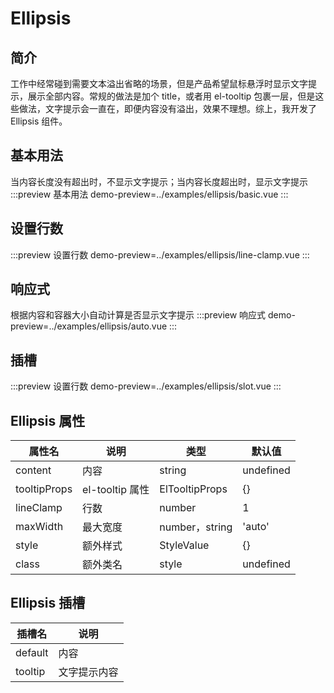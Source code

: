 # Ellipsis

## 简介

工作中经常碰到需要文本溢出省略的场景，但是产品希望鼠标悬浮时显示文字提示，展示全部内容。常规的做法是加个 title，或者用 el-tooltip 包裹一层，但是这些做法，文字提示会一直在，即便内容没有溢出，效果不理想。综上，我开发了 Ellipsis 组件。

## 基本用法

当内容长度没有超出时，不显示文字提示；当内容长度超出时，显示文字提示
:::preview 基本用法
demo-preview=../examples/ellipsis/basic.vue
:::

## 设置行数

:::preview 设置行数
demo-preview=../examples/ellipsis/line-clamp.vue
:::

## 响应式

根据内容和容器大小自动计算是否显示文字提示
:::preview 响应式
demo-preview=../examples/ellipsis/auto.vue
:::

## 插槽

:::preview 设置行数
demo-preview=../examples/ellipsis/slot.vue
:::

## Ellipsis 属性

| 属性名       | 说明            | 类型           | 默认值    |
| ------------ | --------------- | -------------- | --------- |
| content      | 内容            | string         | undefined |
| tooltipProps | el-tooltip 属性 | ElTooltipProps | {}        |
| lineClamp    | 行数            | number         | 1         |
| maxWidth     | 最大宽度        | number，string | 'auto'    |
| style        | 额外样式        | StyleValue     | {}        |
| class        | 额外类名        | style          | undefined |

## Ellipsis 插槽

| 插槽名  | 说明         |
| ------- | ------------ |
| default | 内容         |
| tooltip | 文字提示内容 |
